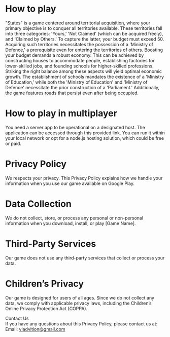 # How to play
"States" is a game centered around territorial acquisition, where your primary objective is to conquer all territories available. These territories fall into three categories: 'Yours,' 'Not Claimed' (which can be acquired freely), and 'Claimed by Others.' To capture the latter, your budget must exceed 50. Acquiring such territories necessitates the possession of a 'Ministry of Defence,' a prerequisite even for entering the territories of others. Boosting your budget demands a robust economy. This can be achieved by constructing houses to accommodate people, establishing factories for lower-skilled jobs, and founding schools for higher-skilled professions. Striking the right balance among these aspects will yield optimal economic growth. The establishment of schools mandates the existence of a 'Ministry of Education,' while both the 'Ministry of Education' and 'Ministry of Defence' necessitate the prior construction of a 'Parliament.' Additionally, the game features roads that persist even after being occupied.
# How to play in multiplayer
You need a server app to be operational on a designated host. The application can be accessed through this provided link. You can run it within your local network or opt for a node.js hosting solution, which could be free or paid.
# Privacy Policy  

We respects your privacy. This Privacy Policy explains how we handle your information when you use our game available on Google Play.

# Data Collection
We do not collect, store, or process any personal or non-personal information when you download, install, or play [Game Name].

# Third-Party Services
Our game does not use any third-party services that collect or process your data.

# Children’s Privacy
Our game is designed for users of all ages. Since we do not collect any data, we comply with applicable privacy laws, including the Children’s Online Privacy Protection Act (COPPA).

Contact Us  
If you have any questions about this Privacy Policy, please contact us at:  
Email: vladvition@gmail.com
